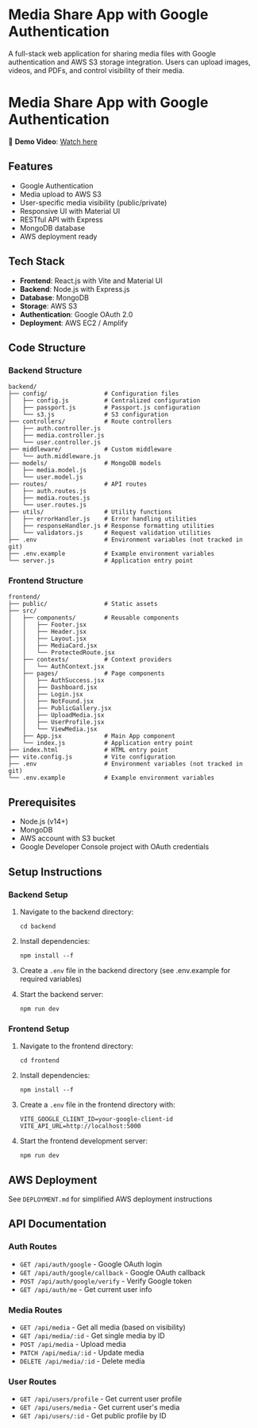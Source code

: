 # Media Share App with Google Authentication

A full-stack web application for sharing media files with Google authentication and AWS S3 storage integration. Users can upload images, videos, and PDFs, and control visibility of their media.

# Media Share App with Google Authentication

🎥 **Demo Video**: [Watch here](https://drive.google.com/file/d/1gh_Ju-8b89UN_4orZta4WqPYfcypeDR6/view)

## Features

- Google Authentication
- Media upload to AWS S3
- User-specific media visibility (public/private)
- Responsive UI with Material UI
- RESTful API with Express
- MongoDB database
- AWS deployment ready

## Tech Stack

- **Frontend**: React.js with Vite and Material UI
- **Backend**: Node.js with Express.js
- **Database**: MongoDB
- **Storage**: AWS S3
- **Authentication**: Google OAuth 2.0
- **Deployment**: AWS EC2 / Amplify

## Code Structure

### Backend Structure

```
backend/
├── config/                # Configuration files
│   ├── config.js          # Centralized configuration
│   ├── passport.js        # Passport.js configuration
│   └── s3.js              # S3 configuration
├── controllers/           # Route controllers
│   ├── auth.controller.js
│   ├── media.controller.js
│   └── user.controller.js
├── middleware/            # Custom middleware
│   └── auth.middleware.js
├── models/                # MongoDB models
│   ├── media.model.js
│   └── user.model.js
├── routes/                # API routes
│   ├── auth.routes.js
│   ├── media.routes.js
│   └── user.routes.js
├── utils/                 # Utility functions
│   ├── errorHandler.js    # Error handling utilities
│   ├── responseHandler.js # Response formatting utilities
│   └── validators.js      # Request validation utilities
├── .env                   # Environment variables (not tracked in git)
├── .env.example           # Example environment variables
└── server.js              # Application entry point
```

### Frontend Structure

```
frontend/
├── public/                # Static assets
├── src/
│   ├── components/        # Reusable components
│   │   ├── Footer.jsx
│   │   ├── Header.jsx
│   │   ├── Layout.jsx
│   │   ├── MediaCard.jsx
│   │   └── ProtectedRoute.jsx
│   ├── contexts/          # Context providers
│   │   └── AuthContext.jsx
│   ├── pages/             # Page components
│   │   ├── AuthSuccess.jsx
│   │   ├── Dashboard.jsx
│   │   ├── Login.jsx
│   │   ├── NotFound.jsx
│   │   ├── PublicGallery.jsx
│   │   ├── UploadMedia.jsx
│   │   ├── UserProfile.jsx
│   │   └── ViewMedia.jsx
│   ├── App.jsx            # Main App component
│   └── index.js           # Application entry point
├── index.html             # HTML entry point
├── vite.config.js         # Vite configuration
├── .env                   # Environment variables (not tracked in git)
└── .env.example           # Example environment variables
```

## Prerequisites

- Node.js (v14+)
- MongoDB
- AWS account with S3 bucket
- Google Developer Console project with OAuth credentials

## Setup Instructions

### Backend Setup

1. Navigate to the backend directory:
   ```
   cd backend
   ```

2. Install dependencies:
   ```
   npm install --f
   ```

3. Create a `.env` file in the backend directory (see .env.example for required variables)

4. Start the backend server:
   ```
   npm run dev
   ```

### Frontend Setup

1. Navigate to the frontend directory:
   ```
   cd frontend
   ```

2. Install dependencies:
   ```
   npm install --f
   ```

3. Create a `.env` file in the frontend directory with:
   ```
   VITE_GOOGLE_CLIENT_ID=your-google-client-id
   VITE_API_URL=http://localhost:5000
   ```

4. Start the frontend development server:
   ```
   npm run dev
   ```

## AWS Deployment

See `DEPLOYMENT.md` for simplified AWS deployment instructions

## API Documentation

### Auth Routes
- `GET /api/auth/google` - Google OAuth login
- `GET /api/auth/google/callback` - Google OAuth callback
- `POST /api/auth/google/verify` - Verify Google token
- `GET /api/auth/me` - Get current user info

### Media Routes
- `GET /api/media` - Get all media (based on visibility)
- `GET /api/media/:id` - Get single media by ID
- `POST /api/media` - Upload media
- `PATCH /api/media/:id` - Update media
- `DELETE /api/media/:id` - Delete media

### User Routes
- `GET /api/users/profile` - Get current user profile
- `GET /api/users/media` - Get current user's media
- `GET /api/users/:id` - Get public profile by ID